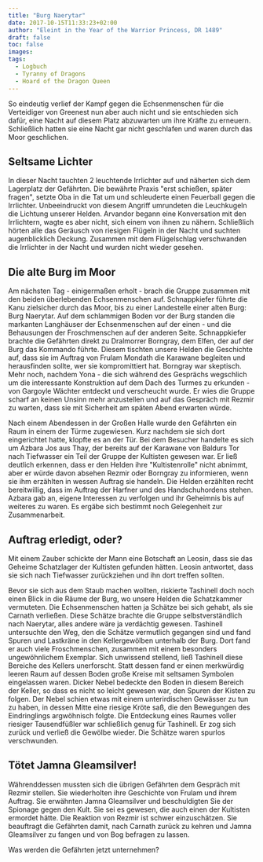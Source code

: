 ```yaml
---
title: "Burg Naerytar"
date: 2017-10-15T11:33:23+02:00
author: "Eleint in the Year of the Warrior Princess, DR 1489"
draft: false
toc: false
images:
tags: 
  - Logbuch
  - Tyranny of Dragons
  - Hoard of the Dragon Queen
---
```


So eindeutig verlief der Kampf gegen die Echsenmenschen für die Verteidiger von Greenest nun aber auch nicht und sie entschieden sich dafür, eine Nacht auf diesem Platz abzuwarten um ihre Kräfte zu erneuern. Schließlich hatten sie eine Nacht gar nicht geschlafen und waren durch das Moor geschlichen. 

## Seltsame Lichter

In dieser Nacht tauchten 2 leuchtende Irrlichter auf und näherten sich dem Lagerplatz der Gefährten. Die bewährte Praxis "erst schießen, später fragen", setzte Oba in die Tat um und schleuderte einen Feuerball gegen die Irrlichter. Unbeeindruckt von diesem Angriff umrundeten die Leuchkugeln die Lichtung unserer Helden. Arvandor begann eine Konversation mit den Irrlichtern, wagte es aber nicht, sich einem von ihnen zu nähern. Schließlich hörten alle das Geräusch von riesigen Flügeln in der Nacht und suchten augenblicklich Deckung. Zusammen mit dem Flügelschlag verschwanden die Irrlichter in der Nacht und wurden nicht wieder gesehen.

## Die alte Burg im Moor

Am nächsten Tag - einigermaßen erholt - brach die Gruppe zusammen mit den beiden überlebenden Echsenmenschen auf. Schnappkiefer führte die Kanu zielsicher durch das Moor, bis zu einer Landestelle einer alten Burg: Burg Naerytar. Auf dem schlammigen Boden vor der Burg standen die markanten Langhäuser der Echsenmenschen auf der einen - und die Behausungen der Froschmenschen auf der anderen Seite. Schnappkiefer brachte die Gefährten direkt zu Dralmorrer Borngray, dem Elfen, der auf der Burg das Kommando führte. Diesem tischten unsere Helden die Geschichte auf, dass sie im Auftrag von Frulam Mondath die Karawane begleiten und herausfinden sollte, wer sie kompromittiert hat. Borngray war skeptisch. Mehr noch, nachdem Yona - die sich während des Gesprächs wegschlich um die interessante Konstruktion auf dem Dach des Turmes zu erkunden - von Gargoyle Wächter entdeckt und verscheucht wurde. Er wies die Gruppe scharf an keinen Unsinn mehr anzustellen und auf das Gespräch mit Rezmir zu warten, dass sie mit Sicherheit am späten Abend erwarten würde.

Nach einem Abendessen in der Großen Halle wurde den Gefährten ein Raum in einem der Türme zugewiesen. Kurz nachdem sie sich dort eingerichtet hatte, klopfte es an der Tür. Bei dem Besucher handelte es sich um Azbara Jos aus Thay, der bereits auf der Karawane von Baldurs Tor nach Tiefwasser ein Teil der Gruppe der Kultisten gewesen war. Er ließ deutlich erkennen, dass er den Helden ihre "Kultistenrolle" nicht abnimmt, aber er würde davon absehen Rezmir oder Borngray zu informieren, wenn sie ihm erzählten in wessen Auftrag sie handeln. Die Helden erzählten recht bereitwillig, dass im Auftrag der Harfner und des Handschuhordens stehen. Azbara gab an, eigene Interessen zu verfolgen und ihr Geheimnis bis auf weiteres zu waren. Es ergäbe sich bestimmt noch Gelegenheit zur Zusammenarbeit.

## Auftrag erledigt, oder?

Mit einem Zauber schickte der Mann eine Botschaft an Leosin, dass sie das Geheime Schatzlager der Kultisten gefunden hätten. Leosin antwortet, dass sie sich nach Tiefwasser zurückziehen und ihn dort treffen sollten.

Bevor sie sich aus dem Staub machen wollten, riskierte Tashinell doch noch einen Blick in die Räume der Burg, wo unsere Helden die Schatzkammer vermuteten. Die Echsenmenschen hatten ja Schätze bei sich gehabt, als sie Carnath verließen. Diese Schätze brachte die Gruppe selbstverständlich nach Naerytar, alles andere wäre ja verdächtig gewesen. Tashinell untersuchte den Weg, den die Schätze vermutlich gegangen sind und fand Spuren und Lastkräne in den Kellergewölben unterhalb der Burg. Dort fand er auch viele Froschmenschen, zusammen mit einem besonders ungewöhnlichem Exemplar. Sich unwissend stellend, ließ Tashinell diese Bereiche des Kellers unerforscht. Statt dessen fand er einen merkwürdig leeren Raum auf dessen Boden große Kreise mit seltsamen Symbolen eingelassen waren. Dicker Nebel bedeckte den Boden in diesem Bereich der Keller, so dass es nicht so leicht gewesen war, den Spuren der Kisten zu folgen. Der Nebel schien etwas mit einem unterirdischen Gewässer zu tun zu haben, in dessen Mitte eine riesige Kröte saß, die den Bewegungen des Eindringlings argwöhnisch folgte. Die Entdeckung eines Raumes voller riesiger Tausendfüßler war schließlich genug für Tashinell. Er zog sich zurück und verließ die Gewölbe wieder. Die Schätze waren spurlos verschwunden.

## Tötet Jamna Gleamsilver!

Währenddessen mussten sich die übrigen Gefährten dem Gespräch mit Rezmir stellen. Sie wiederholten ihre Geschichte von Frulam und ihrem Auftrag. Sie erwähnten Jamna Gleamsilver und beschuldigten Sie der Spionage gegen den Kult. Sie sei es gewesen, die auch einen der Kultisten ermordet hätte. Die Reaktion von Rezmir ist schwer einzuschätzen. Sie beauftragt die Gefährten damit, nach Carnath zurück zu kehren und Jamna Gleamsilver zu fangen und von Bog befragen zu lassen.

Was werden die Gefährten jetzt unternehmen?

